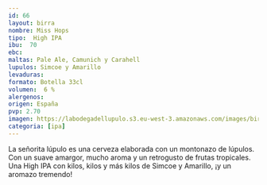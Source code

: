 ```yaml
--- 
id: 66
layout: birra
nombre: Miss Hops
tipo:  High IPA
ibu:  70
ebc:
maltas: Pale Ale, Camunich y Carahell
lupulos: Simcoe y Amarillo
levaduras: 
formato: Botella 33cl
volumen:  6 %
alergenos: 
origen: España
pvp: 2.70
imagen: https://labodegadellupulo.s3.eu-west-3.amazonaws.com/images/birras/misshops.jpg
categoria: [ipa]
---
```


La señorita lúpulo es una cerveza elaborada con un montonazo de lúpulos. Con un suave amargor, mucho aroma y un retrogusto de frutas tropicales. Una High IPA con kilos, kilos y más kilos de Simcoe y Amarillo, ¡y un aromazo tremendo!















